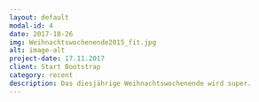 ```yaml
---
layout: default
modal-id: 4
date: 2017-10-26
img: Weihnachtswochenende2015_fit.jpg
alt: image-alt
project-date: 17.11.2017
client: Start Bootstrap
category: recent
description: Das diesjährige Weihnachtswochenende wird super.
---
```

